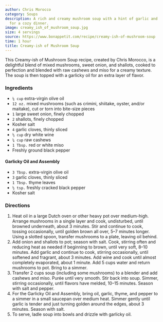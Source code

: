 ```yaml
---
author: Chris Morocco
category: Soups
description: A rich and creamy mushroom soup with a hint of garlic and thyme. Perfect
  for a cozy dinner.
image: creamy_ish_of_mushroom_soup.jpg
size: 4 servings
source: https://www.bonappetit.com/recipe/creamy-ish-of-mushroom-soup
time: 1 hour
title: Creamy-ish of Mushroom Soup
---
```

This Creamy-ish of Mushroom Soup recipe, created by Chris Morocco, is a delightful blend of mixed mushrooms, sweet onion, and shallots, cooked to perfection and blended with raw cashews and miso for a creamy texture. The soup is then topped with a garlicky oil for an extra layer of flavor.

### Ingredients

* `¼ cup` extra-virgin olive oil
* `12 oz.` mixed mushrooms (such as crimini, shiitake, oyster, and/or maitake), cut or torn into bite-size pieces
* `1` large sweet onion, finely chopped
* `2` shallots, finely chopped
* Kosher salt
* `4` garlic cloves, thinly sliced
* `⅓ cup` dry white wine
* `¼ cup` raw cashews
* `1 Tbsp.` red or white miso
* Freshly ground black pepper

#### Garlicky Oil and Assembly

* `3 Tbsp.` extra-virgin olive oil
* `3` garlic cloves, thinly sliced
* `1 Tbsp.` thyme leaves
* `½ tsp.` freshly cracked black pepper
* Kosher salt

### Directions

1. Heat oil in a large Dutch oven or other heavy pot over medium-high. Arrange mushrooms in a single layer and cook, undisturbed, until browned underneath, about 3 minutes. Stir and continue to cook, tossing occasionally, until golden brown all over, 5–7 minutes longer. Using a slotted spoon, transfer mushrooms to a plate, leaving oil behind.
2. Add onion and shallots to pot; season with salt. Cook, stirring often and reducing heat as needed if beginning to brown, until very soft, 8–10 minutes. Add garlic and continue to cook, stirring occasionally, until softened and fragrant, about 3 minutes. Add wine and cook until almost completely evaporated, about 1 minute. Add 5 cups water and return mushrooms to pot. Bring to a simmer.
3. Transfer 2 cups soup (including some mushrooms) to a blender and add cashews and miso. Purée until very smooth. Stir back into soup. Simmer, stirring occasionally, until flavors have melded, 10–15 minutes. Season with salt and pepper.
4. For the Garlicky Oil and Assembly, bring oil, garlic, thyme, and pepper to a simmer in a small saucepan over medium heat. Simmer gently until garlic is tender and just turning golden around the edges, about 3 minutes. Season with salt.
5. To serve, ladle soup into bowls and drizzle with garlicky oil.